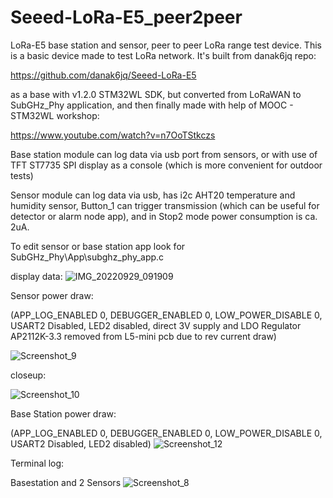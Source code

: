 # Seeed-LoRa-E5_peer2peer
LoRa-E5 base station and sensor, peer to peer LoRa range test device. This is a basic device made to test LoRa network. It's built from danak6jq repo: 

https://github.com/danak6jq/Seeed-LoRa-E5 

as a base with v1.2.0 STM32WL SDK, but converted from LoRaWAN to SubGHz_Phy application, and then finally made with help of MOOC - STM32WL workshop: 

https://www.youtube.com/watch?v=n7OoTStkczs

Base station module can log data via usb port from sensors, or with use of TFT ST7735 SPI display as a console (which is more convenient for outdoor tests)

Sensor module can log data via usb, has i2c AHT20 temperature and humidity sensor, 
Button_1 can trigger transmission (which can be useful for detector or alarm node app), 
and in Stop2 mode power consumption is ca. 2uA.

To edit sensor or base station app look for SubGHz_Phy\App\subghz_phy_app.c

display data:
![IMG_20220929_091909](https://user-images.githubusercontent.com/46649005/192967852-4209c3cf-94d4-47f6-be64-edd16ad0c059.jpg)

Sensor power draw:

(APP_LOG_ENABLED 0, DEBUGGER_ENABLED 0, LOW_POWER_DISABLE 0, USART2 Disabled, LED2 disabled, direct 3V supply and LDO Regulator AP2112K-3.3 removed from L5-mini pcb due to rev current draw)

![Screenshot_9](https://user-images.githubusercontent.com/46649005/192966786-285ea0a3-6f0c-483a-a8d2-4cadc4c99604.png)

closeup:

![Screenshot_10](https://user-images.githubusercontent.com/46649005/192967053-eacbb87f-e6df-4030-bb25-c8319c3dddaf.png)

Base Station power draw:

(APP_LOG_ENABLED 0, DEBUGGER_ENABLED 0, LOW_POWER_DISABLE 0, USART2 Disabled, LED2 disabled)
![Screenshot_12](https://user-images.githubusercontent.com/46649005/192966941-e5614fc2-ad29-4300-880d-d4798d71453d.png)

Terminal log:
 
Basestation and 2 Sensors
![Screenshot_8](https://user-images.githubusercontent.com/46649005/192967296-6b95688e-424c-404a-a46e-33ef134406a5.png)

